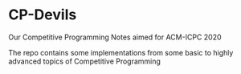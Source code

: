 # CP-Devils
Our Competitive Programming Notes aimed for ACM-ICPC 2020

The repo contains some implementations from some basic to highly advanced topics of Competitive Programming